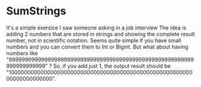 # SumStrings
It's a simple exersice I saw someone asking in a job interview
The idea is adding 2 numbers that are stored in strings and showing the complete result number, not in scientific notation. 
Seems quite simple if you have small numbers and you can convert them to Int or Bigint.
But what about having numbers like "999999999999999999999999999999999999999999999999999999999999999999999" ?
So, if you add just 1, the output result should be "1000000000000000000000000000000000000000000000000000000000000000000000".

